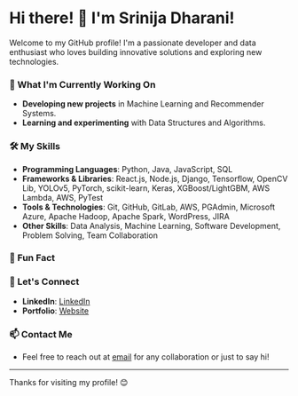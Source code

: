 # Hi there! 👋 I'm Srinija Dharani!

Welcome to my GitHub profile! I'm a passionate developer and data enthusiast who loves building innovative solutions and exploring new technologies.

### 🌱 What I'm Currently Working On
- **Developing new projects** in Machine Learning and Recommender Systems.
- **Learning and experimenting** with Data Structures and Algorithms.

### 🛠️ My Skills
- **Programming Languages**: Python, Java, JavaScript, SQL
- **Frameworks & Libraries**: React.js, Node.js, Django, Tensorflow, OpenCV Lib, YOLOv5, PyTorch, scikit-learn, Keras, XGBoost/LightGBM, AWS Lambda, AWS, PyTest
- **Tools & Technologies**: Git, GitHub, GitLab, AWS, PGAdmin, Microsoft Azure, Apache Hadoop, Apache Spark, WordPress, JIRA
- **Other Skills**: Data Analysis, Machine Learning, Software Development, Problem Solving, Team Collaboration

### 🎵 Fun Fact

### 🤝 Let's Connect
- **LinkedIn**: [LinkedIn](https://www.linkedin.com/in/srinijadharani/)
- **Portfolio**: [Website](https://srinijadharani.github.io/Portfolio/)

### 📫 Contact Me
- Feel free to reach out at [email](mailto:srinijadharani2@gmail.com) for any collaboration or just to say hi!

---

Thanks for visiting my profile! 😊
